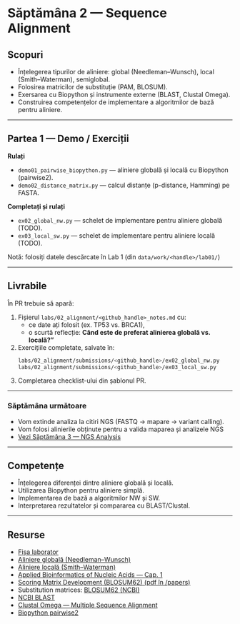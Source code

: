 # Săptămâna 2 — Sequence Alignment

## Scopuri
- Înțelegerea tipurilor de aliniere: global (Needleman–Wunsch), local (Smith–Waterman), semiglobal.  
- Folosirea matricilor de substituție (PAM, BLOSUM).  
- Exersarea cu Biopython și instrumente externe (BLAST, Clustal Omega).  
- Construirea competențelor de implementare a algoritmilor de bază pentru aliniere.

---

## Partea 1 — Demo / Exerciții
**Rulați**  
- `demo01_pairwise_biopython.py` — aliniere globală și locală cu Biopython (pairwise2).  
- `demo02_distance_matrix.py` — calcul distanțe (p-distance, Hamming) pe FASTA.  

**Completați și rulați**  
- `ex02_global_nw.py` — schelet de implementare pentru aliniere globală (TODO).  
- `ex03_local_sw.py` — schelet de implementare pentru aliniere locală (TODO).  

Notă: folosiți datele descărcate în Lab 1 (din `data/work/<handle>/lab01/`)

---

## Livrabile
În PR trebuie să apară:
1. Fișierul `labs/02_alignment/<github_handle>_notes.md` cu:  
   - ce date ați folosit (ex. TP53 vs. BRCA1),  
   - o scurtă reflecție: **Când este de preferat alinierea globală vs. locală?”**  
2. Exercițiile completate, salvate în:  
   ```bash
   labs/02_alignment/submissions/<github_handle>/ex02_global_nw.py
   labs/02_alignment/submissions/<github_handle>/ex03_local_sw.py
   ```
3. Completarea checklist-ului din șablonul PR.

---

### Săptămâna următoare
- Vom extinde analiza la citiri NGS (FASTQ → mapare → variant calling).
- Vom folosi alinierile obținute pentru a valida maparea și analizele NGS
- [Vezi Săptămâna 3 — NGS Analysis](../03_formats&NGS/README.md)

---

## Competențe
- Înțelegerea diferenței dintre aliniere globală și locală.
- Utilizarea Biopython pentru aliniere simplă.
- Implementarea de bază a algoritmilor NW și SW.
- Interpretarea rezultatelor și compararea cu BLAST/Clustal.

---

## Resurse 
- [Fișa laborator](../../docs/lab_onepagers/02_alignment.md)  
- [Aliniere globală (Needleman–Wunsch)](../../docs/presentations/alignment1.pdf)  
- [Aliniere locală (Smith–Waterman)](../../docs/presentations/alignment2.pdf)  
- [Applied Bioinformatics of Nucleic Acids — Cap. 1](../../docs/papers/Applied_Bioinformatics.pdf)  
- [Scoring Matrix Development (BLOSUM62) (pdf în /papers)](../../docs/papers/Scoring_matrix_development_BLOSUM62.pdf)  
- Substitution matrices: [BLOSUM62 (NCBI)](https://www.ncbi.nlm.nih.gov/IEB/ToolBox/C_DOC/lxr/source/data/BLOSUM62)  
- [NCBI BLAST](https://blast.ncbi.nlm.nih.gov/Blast.cgi)  
- [Clustal Omega — Multiple Sequence Alignment](https://www.ebi.ac.uk/Tools/msa/clustalo/)  
- [Biopython pairwise2](https://biopython.org/docs/1.75/api/Bio.pairwise2.html)  